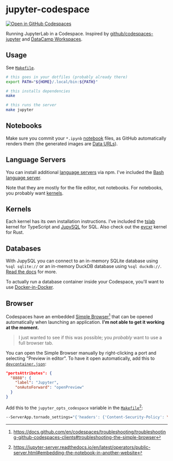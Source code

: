 # jupyter-codespace

[![Open in GitHub Codespaces](https://github.com/codespaces/badge.svg)](https://github.com/codespaces/new/adamelliotfields/jupyter-codespace?machine=basicLinux32gb&devcontainer_path=.devcontainer/devcontainer.json)

Running JupyterLab in a Codespace. Inspired by [github/codespaces-jupyter](https://github.com/github/codespaces-jupyter) and [DataCamp Workspaces](https://www.datacamp.com/workspace).

## Usage

See [`Makefile`](./Makefile).

```bash
# this goes in your dotfiles (probably already there)
export PATH="${HOME}/.local/bin:${PATH}"

# this installs dependencies
make

# this runs the server
make jupyter
```

## Notebooks

Make sure you commit your `*.ipynb` [notebook](./notebooks) files, as GitHub automatically renders them (the generated images are [Data URLs](https://developer.mozilla.org/en-US/docs/Web/HTTP/Basics_of_HTTP/Data_URLs)).

## Language Servers

You can install additional [language servers](https://jupyterlab-lsp.readthedocs.io/en/latest/Language%20Servers.html) via npm. I've included the [Bash language server](https://github.com/bash-lsp/bash-language-server).

Note that they are mostly for the file editor, not notebooks. For notebooks, you probably want [kernels](https://github.com/jupyter/jupyter/wiki/Jupyter-kernels).

## Kernels

Each kernel has its own installation instructions. I've included the [tslab](https://github.com/yunabe/tslab) kernel for TypeScript and [JupySQL](https://github.com/ploomber/jupysql) for SQL. Also check out the [evcxr](https://github.com/evcxr/evcxr) kernel for Rust.

## Databases

With JupySQL you can connect to an in-memory SQLite database using `%sql sqlite://` or an in-memory DuckDB database using `%sql duckdb://`. [Read the docs](https://jupysql.ploomber.io) for more.

To actually run a database container inside your Codespace, you'll want to use [Docker-in-Docker](https://github.com/devcontainers/features/tree/main/src/docker-in-docker).

## Browser

Codespaces have an embedded [Simple Browser](https://github.blog/changelog/2022-10-20-introducing-the-codespaces-simple-browser)[^1] that can be opened automatically when launching an application. **I'm not able to get it working at the moment.**

> I just wanted to see if this was possible; you _probably_ want to use a full browser tab.

You can open the Simple Browser manually by right-clicking a port and selecting "Preview in editor". To have it open automatically, add this to [`devcontainer.json`](./.devcontainer/devcontainer.json):

```json
"portsAttributes": {
  "8888": {
    "label": "Jupyter",
    "onAutoForward": "openPreview"
  }
}
```

Add this to the `jupyter_opts_codespace` variable in the [`Makefile`](./Makefile)[^2]:

```sh
--ServerApp.tornado_settings="{'headers': {'Content-Security-Policy': \"frame-ancestors https://${CODESPACE_NAME}-8888.${GITHUB_CODESPACES_PORT_FORWARDING_DOMAIN} 'self' \"}}"
```

[^1]: https://docs.github.com/en/codespaces/troubleshooting/troubleshooting-github-codespaces-clients#troubleshooting-the-simple-browser

[^2]: https://jupyter-server.readthedocs.io/en/latest/operators/public-server.html#embedding-the-notebook-in-another-website
